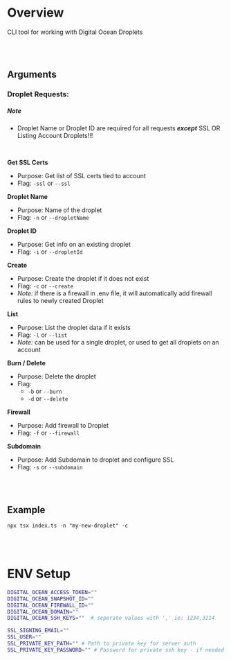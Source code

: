 # Overview

CLI tool for working with Digital Ocean Droplets

<br>
<br>

## Arguments

### Droplet Requests:

##### _Note_

- Droplet Name or Droplet ID are required for all requests **_except_** SSL OR Listing Account Droplets!!!

<br>

**Get SSL Certs**

- Purpose: Get list of SSL certs tied to account
- Flag: `-ssl` or `--ssl`

**Droplet Name**

- Purpose: Name of the droplet
- Flag: `-n` or `--dropletName`

**Droplet ID**

- Purpose: Get info on an existing droplet
- Flag: `-i` or `--dropletId`

**Create**

- Purpose: Create the droplet if it does not exist
- Flag: `-c` or `--create`
- _Note:_ if there is a firewall in .env file, it will automatically add firewall rules to newly created Droplet

**List**

- Purpose: List the droplet data if it exists
- Flag: `-l` or `--list`
- _Note:_ can be used for a single droplet, or used to get all droplets on an account

**Burn / Delete**

- Purpose: Delete the droplet
- Flag:
  - `-b` or `--burn`
  - `-d` or `--delete`

**Firewall**

- Purpose: Add firewall to Droplet
- Flag: `-f` or `--firewall`

**Subdomain**

- Purpose: Add Subdomain to droplet and configure SSL
- Flag: `-s` or `--subdomain`

<br>
<br>

## Example

`npx tsx index.ts -n "my-new-droplet" -c`

<br>
<br>

# ENV Setup

```bash
DIGITAL_OCEAN_ACCESS_TOKEN=""
DIGITAL_OCEAN_SNAPSHOT_ID=""
DIGITAL_OCEAN_FIREWALL_ID=""
DIGITAL_OCEAN_DOMAIN=""
DIGITAL_OCEAN_SSH_KEYS=""  # seperate values with ',' ie: 1234,3214

SSL_SIGNING_EMAIL=""
SSL_USER=""
SSL_PRIVATE_KEY_PATH="" # Path to private key for server auth
SSL_PRIVATE_KEY_PASSWORD="" # Password for private ssh key - if needed / exists
```
